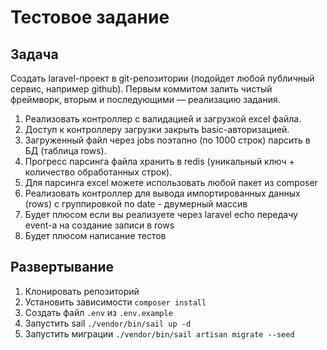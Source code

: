 # Тестовое задание
## Задача
Создать laravel-проект в git-репозитории (подойдет любой публичный сервис, например
github). Первым коммитом залить чистый фреймворк, вторым и последующими
— реализацию задания.
1) Реализовать контроллер с валидацией и загрузкой excel файла.
2) Доступ к контроллеру загрузки закрыть basic-авторизацией.
3) Загруженный файл через jobs поэтапно (по 1000 строк) парсить в БД (таблица
   rows).
4) Прогресс парсинга файла хранить в redis (уникальный ключ + количество
   обработанных строк).
5) Для парсинга excel можете использовать любой пакет из composer
6) Реализовать контроллер для вывода импортированных данных (rows) с
   группировкой по date - двумерный массив
7) Будет плюсом если вы реализуете через laravel echo передачу event-а на
   создание записи в rows
8) Будет плюсом написание тестов
## Развертывание
1. Клонировать репозиторий
2. Установить зависимости `composer install`
3. Создать файл `.env` из `.env.example`
4. Запустить sail `./vendor/bin/sail up -d`
5. Запустить миграции `./vendor/bin/sail artisan migrate --seed`
